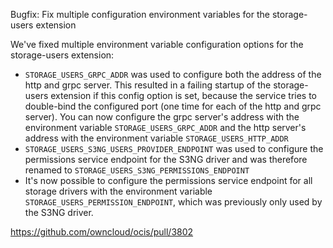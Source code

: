 Bugfix: Fix multiple configuration environment variables for the storage-users extension

We've fixed multiple environment variable configuration options for the storage-users extension:

* `STORAGE_USERS_GRPC_ADDR` was used to configure both the address of the http and grpc server.
  This resulted in a failing startup of the storage-users extension if this config option is set,
  because the service tries to double-bind the configured port (one time for each of the http and grpc server). You can now configure the grpc server's address with the environment variable `STORAGE_USERS_GRPC_ADDR` and the http server's address with the environment variable `STORAGE_USERS_HTTP_ADDR`
* `STORAGE_USERS_S3NG_USERS_PROVIDER_ENDPOINT` was used to configure the permissions service endpoint for the S3NG driver and was therefore renamed to `STORAGE_USERS_S3NG_PERMISSIONS_ENDPOINT`
* It's now possible to configure the permissions service endpoint for all  storage drivers with the environment variable `STORAGE_USERS_PERMISSION_ENDPOINT`, which was previously only used by the S3NG driver.

https://github.com/owncloud/ocis/pull/3802
